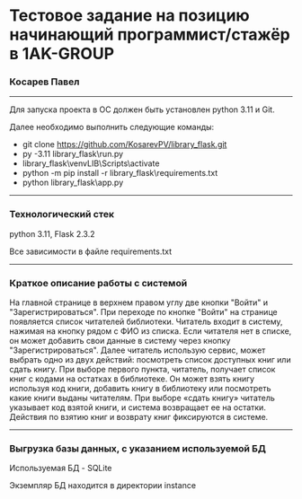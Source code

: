 # Тестовое задание на позицию начинающий программист/стажёр в 1AK-GROUP
### Косарев Павел
___
Для запуска проекта в ОС должен быть установлен python 3.11 и Git.

Далее необходимо выполнить следующие команды:
+ git clone https://github.com/KosarevPV/library_flask.git
+ py -3.11 library_flask\run.py
+ library_flask\venvLIB\Scripts\activate
+ python -m pip install -r library_flask\requirements.txt
+ python library_flask\app.py

___
### Технологический стек
python 3.11, Flask 2.3.2

Все зависимости в файле requirements.txt
___

### Краткое описание работы с системой
На главной странице в верхнем правом углу две кнопки "Войти" и "Зарегистрироваться". При переходе по кнопке "Войти" на странице появляется список читателей библиотеки. Читатель входит в систему, нажимая на кнопку рядом с ФИО из списка. Если читателя нет в списке, он может добавить свои данные в систему через кнопку "Зарегистрироваться". Далее читатель использую сервис, может выбрать одно из двух действий: посмотреть список доступных книг или сдать книгу. При выборе первого пункта, читатель, получает список книг с кодами на остатках в библиотеке. Он может взять книгу используя код книги, добавить книгу в библиотеку или посмотреть какие книги выданы читателям. При выборе «сдать книгу» читатель указывает код взятой книги, и система возвращает ее на остатки. Действия по взятию книг и возврату книг фиксируются в системе.
___
### Выгрузка базы данных, с указанием используемой БД
Используемая БД - SQLite

Экземпляр БД находится в директории instance